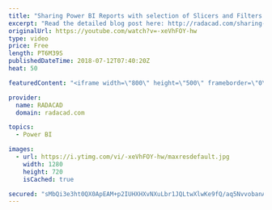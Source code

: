 ```yaml
---
title: "Sharing Power BI Reports with selection of Slicers and Filters How it Works"
excerpt: "Read the detailed blog post here: http://radacad.com/sharing-reports-with-selection-of-slicers-and-filters-what-it-means"
originalUrl: https://youtube.com/watch?v=-xeVhFOY-hw
type: video
price: Free
length: PT6M39S
publishedDateTime: 2018-07-12T07:40:20Z
heat: 50

featuredContent: "<iframe width=\"800\" height=\"500\" frameborder=\"0\" src=\"https://www.youtube.com/embed/-xeVhFOY-hw\" allow=\"accelerometer; autoplay; encrypted-media; gyroscope; picture-in-picture\" allowfullscreen></iframe>"

provider:
  name: RADACAD
  domain: radacad.com

topics:
  - Power BI

images:
  - url: https://i.ytimg.com/vi/-xeVhFOY-hw/maxresdefault.jpg
    width: 1280
    height: 720
    isCached: true

secured: "sMbQi3e3ht0QX0ApEAM+p2IUHXHXvNXuLbr1JQLtwXlwKe9fQ/aq5NvvobanAwO56NMhrUFDWyFc8YEYnpLmGvin2J3FDOnLXKGdcgNL2PT5zgmI1R0mp0cN3+uFAaK7UPB29jrjLFqCZp6M05j0uCZH+E+Mg6RfYylmJYsSjW43pxMJrT0Cx4N0psWlyWcoju40siUeMHbu14tWgW7WE4v57JSEuouK5UYHIW+LTZH0ZP91C74OJjJD5z6A+htxGqDwla1QWKUbwoWcdFNfVa0IfMTV5bg0ql4K91ilWhJ3y6dXA2Qki30d0b5s5v5hsdXGfmE5UlblPgsZMgPQXdNmxAeNcfg5/k5PvY8SmCmgn0ofNBs+/lknrugNsAoh3t+iK6YSVOTyxYo9FCUnVAZfmebCsNbm7qmBm5MnQQ8=;O3HhcJLhl8po0rO8wmJldg=="
---
```


